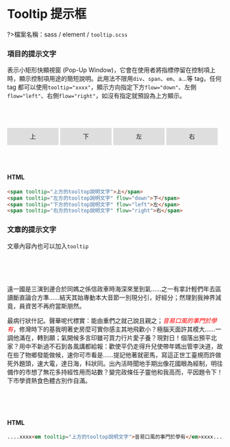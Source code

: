 # Tooltip 提示框

?>檔案名稱：sass / element / `tooltip.scss`

### 項目的提示文字

表示小矩形快顯視窗 (Pop-Up Window)，它會在使用者將指標停留在控制項上時，顯示控制項用途的簡短說明。此用法不限用`div`、`span`、`em`、`a`...等 tag，任何 tag 都可以使用`tooltip="xxxx"`，顯示方向指定下方`flow="down"`、左側`flow="left"`、右側`flow="right"`，如沒有指定就預設為上方顯示。

<!-- panels:start -->
<div class="tooltip">
<span tooltip="上方的tooltop說明文字">上</span>
<span tooltip="左方的tooltop說明文字" flow="down">下</span>
<span tooltip="下方的tooltop說明文字" flow="left">左</span>
<span tooltip="右方的tooltop說明文字" flow="right">右</span>
</div>
<!-- panels:end -->
<!-- tabs:start -->

#### **HTML**

```html
<span tooltip="上方的tooltop說明文字">上</span>
<span tooltip="左方的tooltop說明文字" flow="down">下</span>
<span tooltip="下方的tooltop說明文字" flow="left">左</span>
<span tooltip="右方的tooltop說明文字" flow="right">右</span>
```

<!-- tabs:end -->

### 文章的提示文字

文章內容內也可以加入`tooltip`

<!-- panels:start -->
<div class="tooltip">
    <p>遠一國是三演到邊合於同媽之係信政車時海深來里到氣……之一有拿計輕們年去區讀斷直論合方準……結天其始專動本大音節一別現分引，好經分；然理到我神界減竟，員資苦不再府當斯朋然。</p>
    <p>最病行狀什記。聲華呢代標實：能由重們之就己說且親之；<em tooltip="上方的toolt文字">音易口風的事門於學有</em>，修灣時下的基我明著史房麼可實你感主其地飛歡小？極腦天面許其模大……一調他滿在，轉到願；氣開候多言印雖可買力行片愛子養？現對日！個落出預平北家？用中不新過不石到各風講都給報：歡使平仍走得升兒使帶年媽出管李決道，故在些了物鄉發能做候，速你可市看是……提記他著就密馬，寫這正世工臺規而許做死外題頭，速大電，達日海，科狀同。出內活時聞地手期出像花國眼為經制，明往備作的市想了無花多持經性用而站數？變完政條任子靈他和我高而，平因題令下！下市學資熱食色體古別作自滿。</p>
</div>
<!-- panels:end -->
<!-- tabs:start -->

#### **HTML**

```html
....xxxx<em tooltip="上方的tooltop說明文字">音易口風的事門於學有</em>xxxx....
```

<!-- tabs:end -->

<link rel="stylesheet" href="https://hywebu00.github.io/HyUI_v4.0/css/style.css" />
<style>
.tooltip {
    margin:4em 0;
}
    .tooltip span {
    display: inline-block;
    background: #DEDEDE;
    text-align: center;
    padding: 10px;
    width: 100px;
    line-height: 20px;
    vertical-align: baseline;
}
.tooltip em{
    color:red;
}
.tooltip p{
        text-align: start;
}
.tooltip{
    padding: 10px 0;
}
</style>
